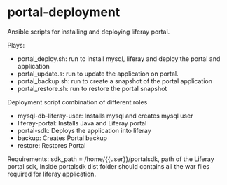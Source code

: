 # portal-deployment
Ansible scripts for installing and deploying liferay portal.

Plays:
- portal_deploy.sh: run to install mysql, liferay and deploy the portal and application  
- portal_update.s: run to update the application on portal.
- portal_backup.sh: run to create a snapshot of the portal application
- portal_restore.sh: run to restore the portal snapshot 

Deployment script combination of different roles
- mysql-db-liferay-user: Installs mysql and creates mysql user
- liferay-portal: Installs Java and Liferay portal   
- portal-sdk: Deploys the application into liferay  
- backup: Creates Portal backup 
- restore: Restores Portal



Requirements:
sdk_path = /home/{{user}}/portalsdk, path of the Liferay portal sdk, Inside portalsdk dist folder should contains all the war files required for liferay application.






